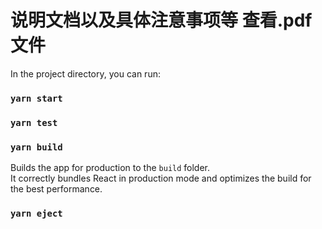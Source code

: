 # 说明文档以及具体注意事项等 查看.pdf 文件

In the project directory, you can run:

### `yarn start`

### `yarn test`

### `yarn build`

Builds the app for production to the `build` folder.<br />
It correctly bundles React in production mode and optimizes the build for the best performance.

### `yarn eject`
